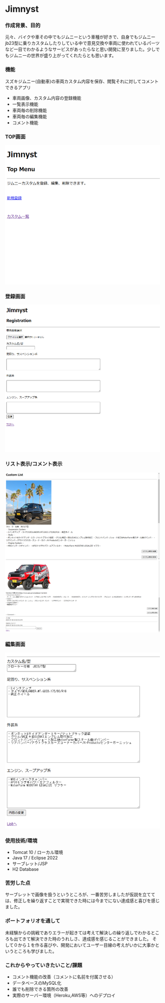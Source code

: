 <h1>Jimnyst</h1>
<h3>作成背景、目的</h3>
<p>元々、バイクや車その中でもジムニーという車種が好きで、自身でもジムニーjb23型に乗りカスタムしたりしている中で意見交換や車両に使われているパーツなど一目でわかるようなサービスがあったらなと思い開発に至りました。少しでもジムニーの世界が盛り上がってくれたらとも思います。</p>

<h3>機能</h3>
<p>スズキジムニー(自動車)の車両カスタム内容を保存、閲覧それに対してコメントできるアプリ</p>
<ul>
  <li>車両画像、カスタム内容の登録機能</li>
  <li>一覧表示機能</li>
  <li>車両毎の削除機能</li>
  <li>車両毎の編集機能</li>
  <li>コメント機能</li>
</ul>  

<h3>TOP画面</h3>
<img src="https://github.com/Yuuhi-Hazeki/Jimnyst/blob/readme%E3%80%80imagae/Jimnyst%20-%20TOP.png">

<h3>登録画面</h3>
<img src="https://github.com/Yuuhi-Hazeki/Jimnyst/blob/readme%E3%80%80imagae/Jimnyst-New%20.png">

<h3>リスト表示/コメント表示</h3>
<img src="https://github.com/Yuuhi-Hazeki/Jimnyst/blob/readme%E3%80%80imagae/Jimnyst%20-%20List.png">
<img src="https://github.com/Yuuhi-Hazeki/Jimnyst/blob/readme%E3%80%80imagae/Jimnyst%20-%20Comment.png">

<h3>編集画面</h3>
<img src="https://github.com/Yuuhi-Hazeki/Jimnyst/blob/readme%E3%80%80imagae/Jimnyst%20-%20Edit.png">


<h3>使用技術/環境</h3>
<ul>
  <li>Tomcat 10 / ローカル環境</li>
  <li>Java 17 / Eclipse 2022</li>
  <li>サーブレット/JSP</li>
  <li>H2 Database</li>
</ul>

<h3>苦労した点</h3>
サーブレットで画像を扱うというところが、一番苦労しましたが仮説を立てては、修正しを繰り返すことで実現できた時には今までにない達成感と喜びを感じました。

<h3>ポートフォリオを通して</h3>
未経験からの挑戦でありエラーが起きては考えて解決しの繰り返しでわかるところも出てきて解決できた時のうれしさ、達成感を感じることができました。
そして０から１を作る喜びや、開発においてユーザー目線の考えがいかに大事かというところも学びました。

<h3>これからやっていきたいこと/課題</h3>
<ul>
  <li>コメント機能の改善（コメントに名前を付属させる）</li>
  <li>データベースのMySQL化</li>
  <li>誰でも削除できる箇所の改善</li>
  <li>実際のサーバー環境（Heroku,AWS等）へのデプロイ</li>
</ul>
